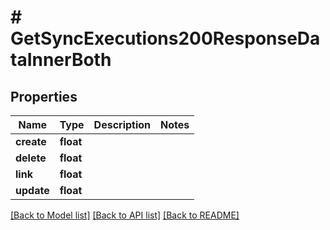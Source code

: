# # GetSyncExecutions200ResponseDataInnerBoth

## Properties

Name | Type | Description | Notes
------------ | ------------- | ------------- | -------------
**create** | **float** |  |
**delete** | **float** |  |
**link** | **float** |  |
**update** | **float** |  |

[[Back to Model list]](../../README.md#models) [[Back to API list]](../../README.md#endpoints) [[Back to README]](../../README.md)
